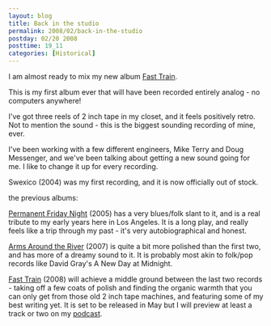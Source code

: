 ```yaml
---
layout: blog
title: Back in the studio
permalink: 2008/02/back-in-the-studio
postday: 02/20 2008
posttime: 19_11
categories: [Historical]
---
```


<p>I am almost ready to mix my new album <a href="http://axelradio.com/album/fast-train">Fast Train</a>.</p>
<p>This is my first album ever that will have been recorded entirely analog - no computers anywhere!</p>
<p>I've got three reels of 2 inch tape in my closet, and it feels positively retro. Not to mention the sound - this is the biggest sounding recording of mine, ever.</p>
<p>I've been working with a few different engineers, Mike Terry and Doug Messenger, and we've been talking about getting a new sound going for me. I like to change it up for every recording.</p>
<p>Swexico (2004) was my first recording, and it is now officially out of stock.

the previous albums:

<p><a href="http://axelradio.com/album/permanent-friday-night">Permanent Friday Night</a> (2005) has a very blues/folk slant to it, and is a real tribute to my early years here in Los Angeles. It is a long play, and really feels like a trip through my past - it's very autobiographical and honest.</p>
<p><a href="http://axelradio.com/album/arms-around-the-river">Arms Around the River</a> (2007) is quite a bit more polished than the first two, and has more of a dreamy sound to it. It is probably most akin to folk/pop records like David Gray's A New Day at Midnight.</p>
<p><a href="http://axelradio.com/album/fast-train">Fast Train</a> (2008) will achieve a middle ground between the last two records - taking off a few coats of polish and finding the organic warmth that you can only get from those old 2 inch tape machines, and featuring some of my best writing yet. It is set to be released in May but I will preview at least a track or two on my <a href="http://inmusic.org">podcast</a>.</p>

